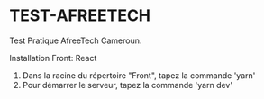 # TEST-AFREETECH

Test Pratique AfreeTech Cameroun.

Installation
Front: React
1. Dans la racine du répertoire "Front", tapez la commande 'yarn'
2. Pour démarrer le serveur, tapez la commande 'yarn dev'
